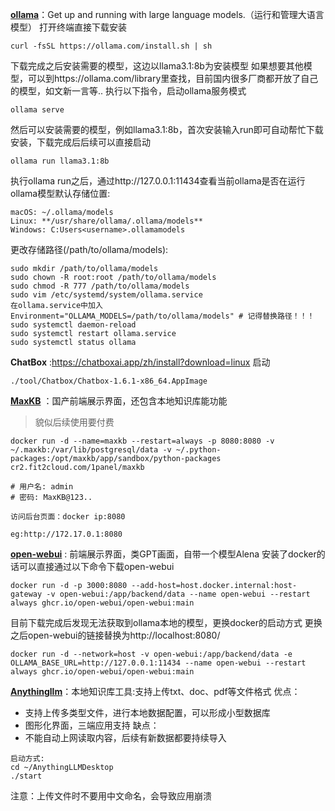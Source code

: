 **[ollama](https://github.com/ollama/ollama)**：Get up and running with large language models.（运行和管理大语言模型）
打开终端直接下载安装
```
curl -fsSL https://ollama.com/install.sh | sh
```

下载完成之后安装需要的模型，这边以llama3.1:8b为安装模型
如果想要其他模型，可以到https://ollama.com/library里查找，目前国内很多厂商都开放了自己的模型，如文新一言等..
执行以下指令，启动ollama服务模式

```
ollama serve
```

然后可以安装需要的模型，例如llama3.1:8b，首次安装输入run即可自动帮忙下载安装，下载完成后后续可以直接启动

```
ollama run llama3.1:8b
```

执行ollama run之后，通过http://127.0.0.1:11434查看当前ollama是否在运行
ollama模型默认存储位置:
```
macOS: ~/.ollama/models 
Linux: **/usr/share/ollama/.ollama/models**
Windows: C:Users<username>.ollamamodels
```
更改存储路径(/path/to/ollama/models):
```
sudo mkdir /path/to/ollama/models
sudo chown -R root:root /path/to/ollama/models
sudo chmod -R 777 /path/to/ollama/models
sudo vim /etc/systemd/system/ollama.service
在ollama.service中加入Environment="OLLAMA_MODELS=/path/to/ollama/models" # 记得替换路径！！！
sudo systemctl daemon-reload
sudo systemctl restart ollama.service
sudo systemctl status ollama
```


**ChatBox** :https://chatboxai.app/zh/install?download=linux
启动
```
./tool/Chatbox/Chatbox-1.6.1-x86_64.AppImage
```


**[MaxKB](https://github.com/1Panel-dev/MaxKB)** ：国产前端展示界面，还包含本地知识库能功能
> 貌似后续使用要付费
```
docker run -d --name=maxkb --restart=always -p 8080:8080 -v ~/.maxkb:/var/lib/postgresql/data -v ~/.python-packages:/opt/maxkb/app/sandbox/python-packages cr2.fit2cloud.com/1panel/maxkb

# 用户名: admin
# 密码: MaxKB@123..
```

```
访问后台页面：docker ip:8080

eg:http://172.17.0.1:8080
```

**[open-webui](https://github.com/open-webui/open-webui)**  : 前端展示界面，类GPT画面，自带一个模型Alena
安装了docker的话可以直接通过以下命令下载open-webui
```
docker run -d -p 3000:8080 --add-host=host.docker.internal:host-gateway -v open-webui:/app/backend/data --name open-webui --restart always ghcr.io/open-webui/open-webui:main
```

目前下载完成后发现无法获取到ollama本地的模型，更换docker的启动方式
更换之后open-webui的链接替换为http://localhost:8080/
```
docker run -d --network=host -v open-webui:/app/backend/data -e OLLAMA_BASE_URL=http://127.0.0.1:11434 --name open-webui --restart always ghcr.io/open-webui/open-webui:main
```


**[Anythingllm](https://anythingllm.com/)**：本地知识库工具:支持上传txt、doc、pdf等文件格式
优点：
- 支持上传多类型文件，进行本地数据配置，可以形成小型数据库
- 图形化界面，三端应用支持
缺点：
- 不能自动上网读取内容，后续有新数据都要持续导入
```
启动方式:
cd ~/AnythingLLMDesktop
./start
```

注意：上传文件时不要用中文命名，会导致应用崩溃

